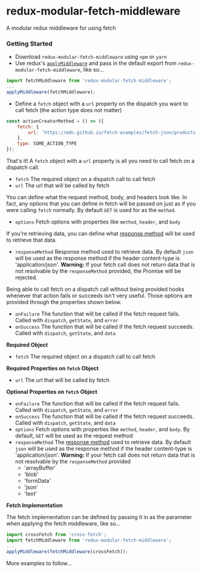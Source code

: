 # redux-modular-fetch-middleware
A modular redux middleware for using fetch

### Getting Started
- Download `redux-modular-fetch-middleware` using `npm` or `yarn`
- Use redux's [`applyMiddleware`](https://redux.js.org/api-reference/applymiddleware) and pass in the default export from `redux-modular-fetch-middleware`, like so...
```javascript
import fetchMiddleware from 'redux-modular-fetch-middleware';
...
applyMiddleware(fetchMiddleware);
```
- Define a `fetch` object with a `url` property on the dispatch you want to call fetch (the action type does not matter)
```javascript
const actionCreatorMethod = () => ({
    fetch: {
        url: 'https://mdn.github.io/fetch-examples/fetch-json/products.json'
    },
    type: SOME_ACTION_TYPE
});
```
That's it! A `fetch` object with a `url` property is all you need to call fetch on a dispatch call.
- `fetch` The required object on a dispatch call to call fetch
- `url` The url that will be called by fetch

You can define what the request method, body, and headers look like. In fact, any options that you can define in fetch will be passed on just as if you were calling `fetch` normally. By default `GET` is used for as the `method`.
- `options` Fetch options with properties like `method`, `header`, and `body`

If you're retrieving data, you can define what [response method](https://developer.mozilla.org/en-US/docs/Web/API/Body) will be used to retrieve that data.
- `responseMethod` Response method used to retrieve data. By default `json` will be used as the response method if the header content-type is 'application/json'. **Warning:** If your fetch call does not return data that is not resolvable by the `responseMethod` provided, the Promise will be rejected.

Being able to call fetch on a dispatch call without being provided hooks whenever that action fails or succeeds isn't very useful. Those options are provided through the properties shown below.
- `onFailure` The function that will be called if the fetch request fails. Called with `dispatch`, `getState`, and `error`
- `onSuccess` The function that will be called if the fetch request succeeds. Called with `dispatch`, `getState`, and `data`

**Required Object**
- `fetch` The required object on a dispatch call to call fetch

**Required Properties on `fetch` Object**
- `url` The url that will be called by fetch

**Optional Properties on `fetch` Object**
- `onFailure` The function that will be called if the fetch request fails. Called with `dispatch`, `getState`, and `error`
- `onSuccess` The function that will be called if the fetch request succeeds. Called with `dispatch`, `getState`, and `data`
- `options` Fetch options with properties like `method`, `header`, and `body`. By default, `GET` will be used as the request method
- `responseMethod` The [response method](https://developer.mozilla.org/en-US/docs/Web/API/Body) used to retrieve data. By default `json` will be used as the response method if the header content-type is 'application/json'. **Warning:** If your fetch call does not return data that is not resolvable by the `responseMethod` provided
    - 'arrayBuffer'
    - 'blob'
    - 'formData'
    - 'json'
    - 'text'

**Fetch Implementation**

The fetch implementation can be defined by passing it in as the parameter when applying the fetch middleware, like so...
```javascript
import crossFetch from 'cross-fetch';
import fetchMiddleware from 'redux-modular-fetch-middleware';
...
applyMiddleware(fetchMiddleware(crossFetch));
```

More examples to follow...
